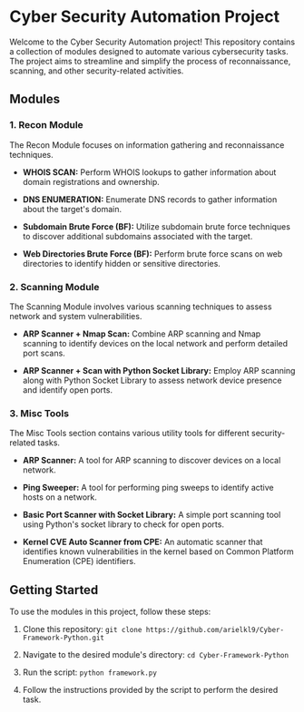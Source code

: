 # Cyber Security Automation Project

Welcome to the Cyber Security Automation project! This repository contains a collection of modules designed to automate various cybersecurity tasks. The project aims to streamline and simplify the process of reconnaissance, scanning, and other security-related activities.

## Modules

### 1. Recon Module

The Recon Module focuses on information gathering and reconnaissance techniques.

- **WHOIS SCAN:** Perform WHOIS lookups to gather information about domain registrations and ownership.

- **DNS ENUMERATION:** Enumerate DNS records to gather information about the target's domain.

- **Subdomain Brute Force (BF):** Utilize subdomain brute force techniques to discover additional subdomains associated with the target.

- **Web Directories Brute Force (BF):** Perform brute force scans on web directories to identify hidden or sensitive directories.

### 2. Scanning Module

The Scanning Module involves various scanning techniques to assess network and system vulnerabilities.

- **ARP Scanner + Nmap Scan:** Combine ARP scanning and Nmap scanning to identify devices on the local network and perform detailed port scans.

- **ARP Scanner + Scan with Python Socket Library:** Employ ARP scanning along with Python Socket Library to assess network device presence and identify open ports.

### 3. Misc Tools

The Misc Tools section contains various utility tools for different security-related tasks.

- **ARP Scanner:** A tool for ARP scanning to discover devices on a local network.

- **Ping Sweeper:** A tool for performing ping sweeps to identify active hosts on a network.

- **Basic Port Scanner with Socket Library:** A simple port scanning tool using Python's socket library to check for open ports.

- **Kernel CVE Auto Scanner from CPE:** An automatic scanner that identifies known vulnerabilities in the kernel based on Common Platform Enumeration (CPE) identifiers.

## Getting Started

To use the modules in this project, follow these steps:

1. Clone this repository: `git clone https://github.com/arielkl9/Cyber-Framework-Python.git`

2. Navigate to the desired module's directory: `cd Cyber-Framework-Python`

3. Run the script: `python framework.py`

4. Follow the instructions provided by the script to perform the desired task.
